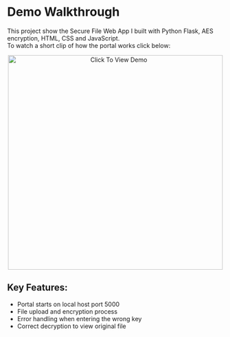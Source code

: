 # Demo Walkthrough
This project show the Secure File Web App I built with Python Flask, AES encryption, HTML, CSS and JavaScript. <br>
To watch a short clip of how the portal works click below:
<br>
<p align="center">
  <a href="https://cyberbritt.my.canva.site/" target="_blank">
    <img src="https://lh3.googleusercontent.com/d/1VwdIYuGqyTzV9tjNg6Jd8KTV080l_TcY" 
         alt="Click To View Demo" width="500"/>
  </a>
</p>

## Key Features:
- Portal starts on local host port 5000
- File upload and encryption process
- Error handling when entering the wrong key
- Correct decryption to view original file
